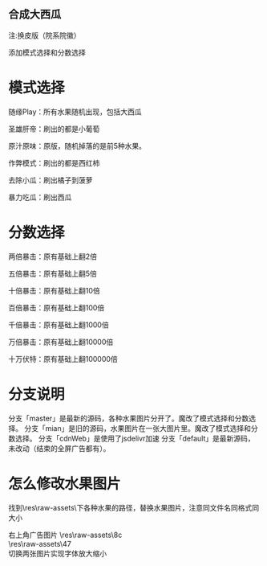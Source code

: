 ## 合成大西瓜

注:换皮版（院系院徽）

添加模式选择和分数选择

# 模式选择

随缘Play：所有水果随机出现，包括大西瓜

圣雄肝帝：刷出的都是小葡萄

原汁原味：原版，随机掉落的是前5种水果。

作弊模式：刷出的都是西红柿

去除小瓜：刷出橘子到菠萝

暴力吃瓜：刷出西瓜

# 分数选择

两倍暴击：原有基础上翻2倍

五倍暴击：原有基础上翻5倍

十倍暴击：原有基础上翻10倍

百倍暴击：原有基础上翻100倍

千倍暴击：原有基础上翻1000倍

万倍暴击：原有基础上翻10000倍

十万伏特：原有基础上翻100000倍

# 分支说明
分支「master」是最新的源码，各种水果图片分开了。魔改了模式选择和分数选择。
分支「mian」是旧的源码，水果图片在一张大图片里。魔改了模式选择和分数选择。
分支「cdnWeb」是使用了jsdelivr加速
分支「default」是最新源码，未改动（结束的全屏广告都有）。

# 怎么修改水果图片

找到\res\raw-assets\下各种水果的路径，替换水果图片，注意同文件名同格式同大小

右上角广告图片
\res\raw-assets\8c\
\res\raw-assets\47\
切换两张图片实现字体放大缩小



